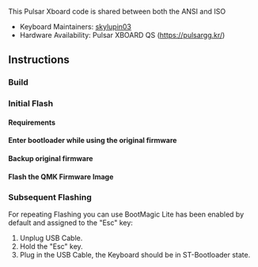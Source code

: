 This Pulsar Xboard code is shared between both the ANSI and ISO

* Keyboard Maintainers: [skylupin03](https://github.com/skylupin03)
* Hardware Availability: Pulsar XBOARD QS (https://pulsargg.kr/)

## Instructions

### Build

### Initial Flash

#### Requirements


#### Enter bootloader while using the original firmware

#### Backup original firmware

#### Flash the QMK Firmware Image

### Subsequent Flashing

For repeating Flashing you can use BootMagic Lite has been enabled by default and assigned to the "Esc" key:

1. Unplug USB Cable.
2. Hold the "Esc" key.
2. Plug in the USB Cable, the Keyboard should be in ST-Bootloader state.

